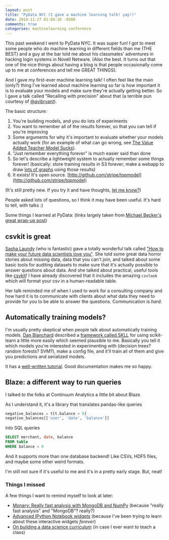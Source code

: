 ```yaml
---
layout: post
title: "PyData NYC (I gave a machine learning talk! yay!)"
date: 2014-11-27 01:04:26 -0500
comments: true
categories: machinelearning conference
---
```


This past weekend I went to PyData NYC. It was super fun! I got to meet
some people who do machine learning in different fields than me (THE
BEST) and a guy at the bar told me about his classmates' adventures in
hacking login systems in Novell Netware. (Also the best. It turns out
that one of the nice things about having a blog is that people
occasionally come up to me at conferences and tell me GREAT THINGS).

And I gave my first-ever machine learning talk! I often feel like the
main (only?) thing I've learned about machine learning so far is how
important it is to evaluate your models and make sure they're actually
getting better. So I gave a talk called "Recalling with precision" about
that (a terrible pun courtesy of
[@avibryant](http://twitter.com/avibryant)).

The basic structure:

1. You're building models, and you do lots of experiments
1. You want to remember all of the results forever, so that you can tell
   if you're improving
1. Some arguments for why it's important to evaluate whether your models
   actually work (for an example of what can go wrong, see [The Value Added Teacher Model Sucks](http://mathbabe.org/2012/03/06/the-value-added-teacher-model-sucks/)).
1. "Just remember everything forever" is much easier said than done
1. So let's describe a lightweight system to actually remember some
   things forever! (basically: store training results in S3 forever;
   make a webapp to draw [lots of graphs](https://github.com/stripe/topmodel) using those results)
1. It exists! It's open source. [http://github.com/stripe/topmodel](http://github.com/stripe/topmodel)

(It's still pretty new. If you try it and have thoughts, 
[let me know?](mailto:julia@stripe.com))

People asked lots of questions, so I think it may have been useful. It's
hard to tell, with talks :)

Some things I learned at PyData: (links largely taken from 
[Michael Becker's great wrap-up post](https://mdbecker.github.io/blog/2014/11/24/pydata-nyc-the-really-short-version/))

<!-- more -->

## csvkit is great

[Sasha Laundy](http://blog.sashalaundy.com/) (who is fantastic) gave a
totally wonderful talk called ["How to make your future data scientists
love you"](http://blog.sashalaundy.com/talks/data-audit/). She told some
great data horror stories about missing data, data that you can't join,
and talked about some basic tools for auditing datasets to make sure
that it's actually possible to answer questions about data. And she
talked about practical, useful tools like
[csvkit](https://csvkit.readthedocs.org/en/0.9.0/)! I have already
discovered that it includes the amazing `csvlook` which will format your
csv in a human-readable table.

Her talk reminded me of when I used to work for a consulting company and
how hard it is to communicate with clients about what data they need to
provide for you to be able to answer the questions. Communication is
*hard*.

## Automatically training models?

I'm usually pretty skeptical when people talk about automatically
training models. [Dan Blanchard](https://dan-blanchard.github.io/)
described a [framework called SKLL](https://scikit-learn-laboratory.readthedocs.org/en/latest/) for
using scikit-learn a little more easily which seemed plausible to me.
Basically you tell it which models you're interested in experimenting
with (decision trees? random forests? SVM?), make a config file, and
it'll train all of them and give you predictions and serialized models.

It has a [well-written tutorial](https://scikit-learn-laboratory.readthedocs.org/en/latest/tutorial.html#titanic-config).
Good documentation makes me so happy.

## Blaze: a different way to run queries

I talked to the folks at Continuum Analytics a little bit about Blaze.

As I understand it, it's a library that translates pandas-like queries

```python
negative_balances = t[t.balance < 0]
negative_balances[['user', 'date', 'balance']]
```

into SQL queries

```sql
SELECT merchant, date, balance
FROM table
WHERE balance < 0
```

And it supports more than one database backend! Like CSVs, HDF5 files,
and maybe some other weird formats.

I'm still not sure if it's useful to me and it's in a pretty early
stage. But, neat!

### Things I missed

A few things I want to remind myself to look at later:

* [Monary: Really fast analysis with MongoDB and NumPy](http://pydata.org/nyc2014/abstracts/#294) (because "really fast analysis" and "MongoDB"? really?)
* [Advanced IPython Notebook widgets](http://pydata.org/nyc2014/abstracts/#316) (because I've been trying to learn about these interactive widgets *forever*)
* [On building a data science curriculum](http://pydata.org/nyc2014/abstracts/#331) (in case I ever want to teach a class)
